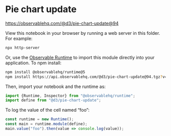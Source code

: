# Pie chart update

https://observablehq.com/@d3/pie-chart-update@94

View this notebook in your browser by running a web server in this folder. For
example:

~~~sh
npx http-server
~~~

Or, use the [Observable Runtime](https://github.com/observablehq/runtime) to
import this module directly into your application. To npm install:

~~~sh
npm install @observablehq/runtime@5
npm install https://api.observablehq.com/@d3/pie-chart-update@94.tgz?v=3
~~~

Then, import your notebook and the runtime as:

~~~js
import {Runtime, Inspector} from "@observablehq/runtime";
import define from "@d3/pie-chart-update";
~~~

To log the value of the cell named “foo”:

~~~js
const runtime = new Runtime();
const main = runtime.module(define);
main.value("foo").then(value => console.log(value));
~~~
